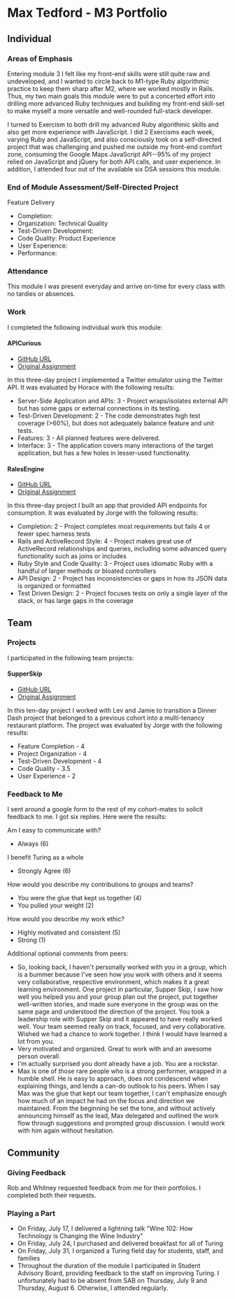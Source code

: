 # Max Tedford - M3 Portfolio

## Individual

### Areas of Emphasis

Entering module 3 I felt like my front-end skills were still quite raw and undeveloped,
and I wanted to circle back to M1-type Ruby algorithmic practice to keep them sharp after M2,
where we worked mostly in Rails. Thus, my two main goals this module were to put a concerted
effort into drilling more advanced Ruby techniques and building my front-end skill-set to make
myself a more versatile and well-rounded full-stack developer.
 
I turned to Exercism to both drill my advanced Ruby algorithmic skills and also get more experience
with JavaScript. I did 2 Exercisms each week, varying Ruby and JavaScript, and also consciously
took on a self-directed project that was challenging and pushed me outside my front-end comfort
zone, consuming the Google Maps JavaScript API--95% of my project relied on JavaScript and jQuery
for both API calls, and user experience. In addition, I attended four out of the available six
DSA sessions this module.

### End of Module Assessment/Self-Directed Project

Feature Delivery
* Completion:
* Organization:
Technical Quality
* Test-Driven Development:
* Code Quality:
Product Experience
* User Experience:
* Performance:

### Attendance

This module I was present everyday and arrive on-time for every class with no tardies or absences.

### Work

I completed the following individual work this module:

#### APICurious

* [GitHub URL](https://github.com/maxtedford/apicurious)
* [Original Assignment](https://github.com/turingschool/curriculum/blob/master/source/projects/apicurious.markdown)

In this three-day project I implemented a Twitter emulator using the Twitter API. It was
evaluated by Horace with the following results:

* Server-Side Application and APIs: 3 - Project wraps/isolates external API but has some gaps or external 
connections in its testing.
* Test-Driven Development: 2 - The code demonstrates high test coverage (>60%), but does not adequately 
balance feature and unit tests.
* Features: 3 - All planned features were delivered.
* Interface: 3 - The application covers many interactions of the target application, but has a few holes
 in lesser-used functionality.

#### RalesEngine

* [GitHub URL](https://github.com/maxtedford/rales_engine)
* [Original Assignment](https://github.com/turingschool/curriculum/blob/master/source/projects/rales_engine.markdown)

In this three-day project I built an app that provided API endpoints for consumption. It was
evaluated by Jorge with the following results:

* Completion: 2 - Project completes most requirements but fails 4 or fewer spec harness tests
* Rails and ActiveRecord Style: 4 - Project makes great use of ActiveRecord relationships and queries,
including some advanced query functionality such as joins or includes
* Ruby Style and Code Quality: 3 - Project uses idiomatic Ruby with a handful of larger methods or
bloated controllers
* API Design: 2 - Project has inconsistencies or gaps in how its JSON data is organized or formatted
* Test Driven Design: 2 - Project focuses tests on only a single layer of the stack, or has large gaps
in the coverage

## Team

### Projects

I participated in the following team projects:

#### SupperSkip

* [GitHub URL](https://github.com/levthedev/supper_skip)
* [Original Assignment](https://github.com/turingschool/curriculum/blob/master/source/projects/supper_skip.markdown)

In this ten-day project I worked with Lev and Jamie to transition a Dinner Dash project that
belonged to a previous cohort into a multi-tenancy restaurant platform. The project was evaluated
by Jorge with the following results:

* Feature Completion - 4
* Project Organization - 4
* Test-Driven Development - 4
* Code Quality - 3.5
* User Experience - 2

### Feedback to Me

I sent around a google form to the rest of my cohort-mates to solicit feedback to me. I got six replies. Here were the results:

Am I easy to communicate with?
* Always (6)

I benefit Turing as a whole
* Strongly Agree (6)

How would you describe my contributions to groups and teams?
* You were the glue that kept us together (4)
* You pulled your weight (2)

How would you describe my work ethic?
* Highly motivated and consistent (5)
* Strong (1)

Additional optional comments from peers:
* So, looking back, I haven't personally worked with you in a group, which is a bummer because I've seen how
you work with others and it seems very collaborative, respective environment, which makes it a great learning
environment. One project in particular, Supper Skip, I saw how well you helped you and your group plan out
the project, put together well-written stories, and made sure everyone in the group was on the same page and
understood the direction of the project. You took a leadership role with Supper Skip and it appeared to have
really worked well. Your team seemed really on track, focused, and very collaborative. Wished we had a chance
to work together. I think I would have learned a lot from you.
* Very motivated and organized.  Great to work with and an awesome person overall.
* I'm actually surprised you dont already have a job. You are a rockstar.
* Max is one of those rare people who is a strong performer, wrapped in a humble shell.  He is easy to
approach, does not condescend when explaining things, and lends a can-do outlook to his peers. When I say
Max was the glue that kept our team together, I can't emphasize enough how much of an impact he had on the
focus and direction we maintained. From the beginning he set the tone, and without actively announcing
himself as the lead, Max delegated and outlined the work flow through suggestions and prompted group
discussion. I would work with him again without hesitation.

## Community

### Giving Feedback

Rob and Whitney requested feedback from me for their portfolios. I completed both their requests.

### Playing a Part

* On Friday, July 17, I delivered a lightning talk "Wine 102: How Technology is Changing the Wine Industry"
* On Friday, July 24, I purchased and delivered breakfast for all of Turing
* On Friday, July 31, I organized a Turing field day for students, staff, and families
* Throughout the duration of the module I participated in Student Advisory Board, providing
feedback to the staff on improving Turing. I unfortunately had to be absent from SAB on Thursday,
July 9 and Thursday, August 6. Otherwise, I attended regularly.
